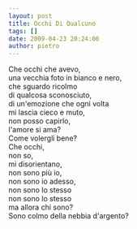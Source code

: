 ```yaml
---
layout: post
title: Occhi Di Qualcuno
tags: []
date: 2009-04-23 20:24:00
author: pietro
---
```

Che occhi che avevo,<br/>una vecchia foto in bianco e nero,<br/>che sguardo ricolmo<br/>di qualcosa sconosciuto,<br/>di un'emozione che ogni volta<br/>mi lascia cieco e muto,<br/>non posso capirlo,<br/>l'amore si ama?<br/>Come volergli bene?<br/>Che occhi,<br/>non so,<br/>mi disorientano,<br/>non sono più io,<br/>non sono io adesso,<br/>non sono lo stesso<br/>non sono lo stesso<br/>ma allora chi sono?<br/>Sono colmo della nebbia d'argento?
